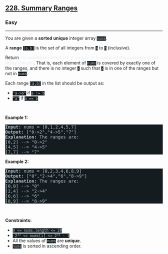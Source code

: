 <h2><a href="https://leetcode.com/problems/summary-ranges/">228. Summary Ranges</a></h2><h3>Easy</h3><hr><div><p>You are given a <strong>sorted unique</strong> integer array <code style="background-color: rgb(20, 28, 32) !important; color: rgb(183, 198, 205) !important;">nums</code>.</p>

<p>A <strong>range</strong> <code style="background-color: rgb(20, 28, 32) !important; color: rgb(183, 198, 205) !important;">[a,b]</code> is the set of all integers from <code style="background-color: rgb(20, 28, 32) !important; color: rgb(183, 198, 205) !important;">a</code> to <code style="background-color: rgb(20, 28, 32) !important; color: rgb(183, 198, 205) !important;">b</code> (inclusive).</p>

<p>Return <em style="color: rgb(234, 238, 241) !important;">the <strong>smallest sorted</strong> list of ranges that <strong>cover all the numbers in the array exactly</strong></em>. That is, each element of <code style="background-color: rgb(20, 28, 32) !important; color: rgb(183, 198, 205) !important;">nums</code> is covered by exactly one of the ranges, and there is no integer <code style="background-color: rgb(20, 28, 32) !important; color: rgb(183, 198, 205) !important;">x</code> such that <code style="background-color: rgb(20, 28, 32) !important; color: rgb(183, 198, 205) !important;">x</code> is in one of the ranges but not in <code style="background-color: rgb(20, 28, 32) !important; color: rgb(183, 198, 205) !important;">nums</code>.</p>

<p>Each range <code style="background-color: rgb(20, 28, 32) !important; color: rgb(183, 198, 205) !important;">[a,b]</code> in the list should be output as:</p>

<ul>
	<li><code style="background-color: rgb(20, 28, 32) !important; color: rgb(183, 198, 205) !important;">"a-&gt;b"</code> if <code style="background-color: rgb(20, 28, 32) !important; color: rgb(183, 198, 205) !important;">a != b</code></li>
	<li><code style="background-color: rgb(20, 28, 32) !important; color: rgb(183, 198, 205) !important;">"a"</code> if <code style="background-color: rgb(20, 28, 32) !important; color: rgb(183, 198, 205) !important;">a == b</code></li>
</ul>

<p>&nbsp;</p>
<p><strong class="example">Example 1:</strong></p>

<pre style="background-color: rgb(20, 28, 32) !important; color: rgb(182, 198, 206) !important;"><strong>Input:</strong> nums = [0,1,2,4,5,7]
<strong>Output:</strong> ["0-&gt;2","4-&gt;5","7"]
<strong>Explanation:</strong> The ranges are:
[0,2] --&gt; "0-&gt;2"
[4,5] --&gt; "4-&gt;5"
[7,7] --&gt; "7"
</pre>

<p><strong class="example">Example 2:</strong></p>

<pre style="background-color: rgb(20, 28, 32) !important; color: rgb(182, 198, 206) !important;"><strong>Input:</strong> nums = [0,2,3,4,6,8,9]
<strong>Output:</strong> ["0","2-&gt;4","6","8-&gt;9"]
<strong>Explanation:</strong> The ranges are:
[0,0] --&gt; "0"
[2,4] --&gt; "2-&gt;4"
[6,6] --&gt; "6"
[8,9] --&gt; "8-&gt;9"
</pre>

<p>&nbsp;</p>
<p><strong>Constraints:</strong></p>

<ul>
	<li><code style="background-color: rgb(20, 28, 32) !important; color: rgb(183, 198, 205) !important;">0 &lt;= nums.length &lt;= 20</code></li>
	<li><code style="background-color: rgb(20, 28, 32) !important; color: rgb(183, 198, 205) !important;">-2<sup>31</sup> &lt;= nums[i] &lt;= 2<sup>31</sup> - 1</code></li>
	<li>All the values of <code style="background-color: rgb(20, 28, 32) !important; color: rgb(183, 198, 205) !important;">nums</code> are <strong>unique</strong>.</li>
	<li><code style="background-color: rgb(20, 28, 32) !important; color: rgb(183, 198, 205) !important;">nums</code> is sorted in ascending order.</li>
</ul>
</div>